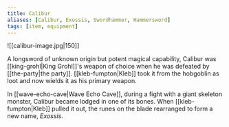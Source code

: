 ```yaml
---
title: Calibur
aliases: [Calibur, Exossis, Swordhammer, Hammersword]
tags: [item, equipment]
---
```

![[calibur-image.jpg|150]]

A longsword of unknown origin but potent magical capability, Calibur was [[king-grohl|King Grohl]]'s weapon of choice when he was defeated by [[the-party|the party]]. [[kleb-fumpton|Kleb]] took it from the hobgoblin as loot and now wields it as his primary weapon.

In [[wave-echo-cave|Wave Echo Cave]], during a fight with a giant skeleton monster, Calibur became lodged in one of its bones. When [[kleb-fumpton|Kleb]] pulled it out, the runes on the blade rearranged to form a new name, *Exossis*.